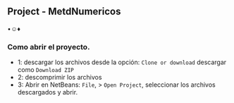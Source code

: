 ## Project - MetdNumericos
•☺♦

### Como abrir el proyecto.

- 1: descargar los archivos desde la opción:  ```Clone or download``` descargar como ``` Download ZIP ``` 
- 2: descomprimir los archivos
- 3: Abrir en NetBeans: ```File```, > ```Open Project```, seleccionar los archivos descargados y abrir.
 
